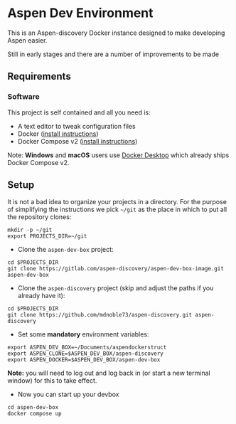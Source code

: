 #  Aspen Dev Environment

This is an Aspen-discovery Docker instance designed to make developing Aspen 
easier. 

Still in early stages and there are a number of improvements to be made

## Requirements

### Software

This project is self contained and all you need is:

- A text editor to tweak configuration files
- Docker ([install instructions](https://docs.docker.com/engine/install/))
- Docker Compose v2 ([install instructions](https://docs.docker.com/compose/install/linux/#install-using-the-repository))

Note: **Windows** and **macOS** users use [Docker Desktop](https://docs.docker.com/compose/install/compose-desktop/) which already ships Docker Compose v2.

## Setup

It is not a bad idea to organize your projects in a directory. For the purpose
of simplifying the instructions we pick `~/git` as the place in which to put
all the repository clones:

```shell
mkdir -p ~/git
export PROJECTS_DIR=~/git
```

* Clone the `aspen-dev-box` project:

```shell
cd $PROJECTS_DIR
git clone https://gitlab.com/aspen-discovery/aspen-dev-box-image.git aspen-dev-box
```

* Clone the `aspen-discovery` project (skip and adjust the paths if you already have it):

```shell
cd $PROJECTS_DIR
git clone https://github.com/mdnoble73/aspen-discovery.git aspen-discovery
```

* Set some **mandatory** environment variables:

```
export ASPEN_DEV_BOX=~/Documents/aspendockerstruct
export ASPEN_CLONE=$ASPEN_DEV_BOX/aspen-discovery
export ASPEN_DOCKER=$ASPEN_DEV_BOX/aspen-dev-box
```

**Note:** you will need to log out and log back in (or start a new terminal window) for this to take effect.

* Now you can start up your devbox

```shell
cd aspen-dev-box
docker compose up
```